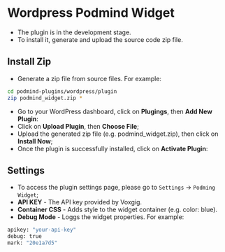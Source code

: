 # Wordpress Podmind Widget

- The plugin is in the development stage.
- To install it, generate and upload the source code zip file.

## Install Zip

- Generate a zip file from source files. For example:
```bash
cd podmind-plugins/wordpress/plugin
zip podmind_widget.zip *
```
- Go to your WordPress dashboard, click on **Plugings**, then **Add New Plugin**:
- Click on **Upload Plugin**, then **Choose File**;
- Upload the generated zip file (e.g. podmind_widget.zip), then click on **Install Now**;
- Once the plugin is successfully installed, click on **Activate Plugin**:


## Settings

- To access the plugin settings page, please go to `Settings` -> `Podming Widget`;
- **API KEY** - The API key provided by Voxgig.
- **Container CSS** - Adds style to the widget container (e.g. color: blue).
- **Debug Mode** - Loggs the widget properties. For example:
```bash
apikey: "your-api-key"
debug: true
mark: "20e1a7d5"
```
